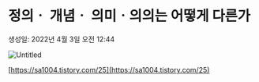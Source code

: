 # 정의ㆍ 개념ㆍ 의미ㆍ의의는 어떻게 다른가

생성일: 2022년 4월 3일 오전 12:44

![Untitled](Untitled%204.png)

[https://sa1004.tistory.com/25](https://sa1004.tistory.com/25)